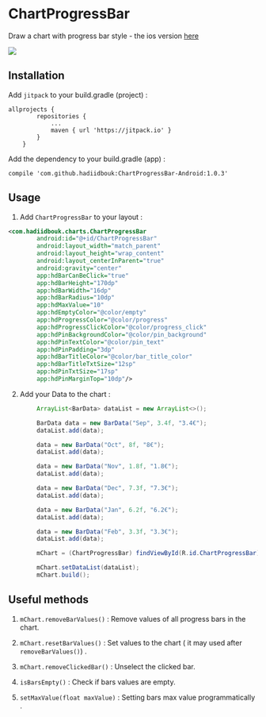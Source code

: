 # ChartProgressBar

Draw a chart with progress bar style - the ios version [here](https://github.com/hadiidbouk/ChartProgressBar-iOS)

![](https://i.imgur.com/bcb3jti.png)

## Installation

Add `jitpack` to your build.gradle (project) : 

```
allprojects {
		repositories {
			...
			maven { url 'https://jitpack.io' }
		}
	}
```

Add the dependency to your build.gradle (app) :

```
compile 'com.github.hadiidbouk:ChartProgressBar-Android:1.0.3'
```

## Usage

1. Add `ChartProgressBar` to your layout :
	
```xml
<com.hadiidbouk.charts.ChartProgressBar
		android:id="@+id/ChartProgressBar"
		android:layout_width="match_parent"
		android:layout_height="wrap_content"
		android:layout_centerInParent="true"
		android:gravity="center"
		app:hdBarCanBeClick="true"
		app:hdBarHeight="170dp"
		app:hdBarWidth="16dp"
		app:hdBarRadius="10dp"
		app:hdMaxValue="10"
		app:hdEmptyColor="@color/empty"
		app:hdProgressColor="@color/progress"
		app:hdProgressClickColor="@color/progress_click"
		app:hdPinBackgroundColor="@color/pin_background"
		app:hdPinTextColor="@color/pin_text"
		app:hdPinPadding="3dp"
		app:hdBarTitleColor="@color/bar_title_color"
		app:hdBarTitleTxtSize="12sp"
		app:hdPinTxtSize="17sp"
		app:hdPinMarginTop="10dp"/>
```

2. Add your Data to the chart :

```java
		ArrayList<BarData> dataList = new ArrayList<>();

		BarData data = new BarData("Sep", 3.4f, "3.4€");
		dataList.add(data);

		data = new BarData("Oct", 8f, "8€");
		dataList.add(data);

		data = new BarData("Nov", 1.8f, "1.8€");
		dataList.add(data);

		data = new BarData("Dec", 7.3f, "7.3€");
		dataList.add(data);

		data = new BarData("Jan", 6.2f, "6.2€");
		dataList.add(data);

		data = new BarData("Feb", 3.3f, "3.3€");
		dataList.add(data);

		mChart = (ChartProgressBar) findViewById(R.id.ChartProgressBar);

		mChart.setDataList(dataList);
		mChart.build();
```

## Useful methods

1. `mChart.removeBarValues()` : Remove values of all progress bars in the chart.

2. `mChart.resetBarValues()` : Set values to the chart ( it may used after `removeBarValues()`) .

3. `mChart.removeClickedBar()` : Unselect the clicked bar.

4. `isBarsEmpty()` : Check if bars values are empty.

5. `setMaxValue(float maxValue)` : Setting bars max value programmatically .
